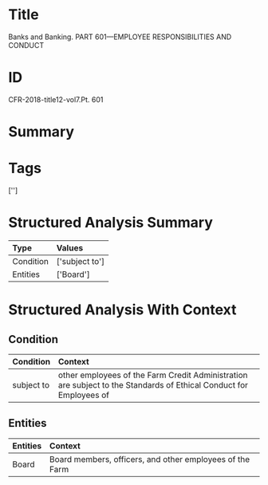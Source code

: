 # Title

 Banks and Banking. PART 601—EMPLOYEE RESPONSIBILITIES AND CONDUCT


# ID

 CFR-2018-title12-vol7.Pt. 601


# Summary




# Tags

['']


# Structured Analysis Summary

| Type      | Values         |
|:----------|:---------------|
| Condition | ['subject to'] |
| Entities  | ['Board']      |


# Structured Analysis With Context

 


## Condition

| Condition   | Context                                                                                                            |
|:------------|:-------------------------------------------------------------------------------------------------------------------|
| subject to  | other employees of the Farm Credit Administration are subject to the Standards of Ethical Conduct for Employees of |


## Entities

| Entities   | Context                                                  |
|:-----------|:---------------------------------------------------------|
| Board      | Board members, officers, and other employees of the Farm |


